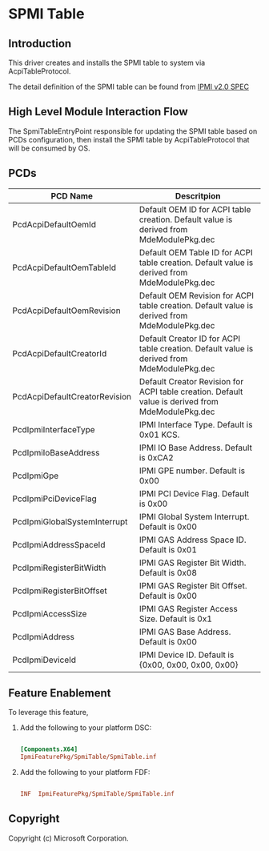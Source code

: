 # SPMI Table

## Introduction

This driver creates and installs the SPMI table to system via AcpiTableProtocol.

The detail definition of the SPMI table can be found from [IPMI v2.0 SPEC](https://www.intel.com/content/dam/www/public/us/en/documents/product-briefs/ipmi-second-gen-interface-spec-v2-rev1-1.pdf)

## High Level Module Interaction Flow

  The SpmiTableEntryPoint responsible for updating the SPMI table based on PCDs configuration, then install the SPMI table
  by AcpiTableProtocol that will be consumed by OS.

## PCDs

|PCD Name|Descritpion|
|---|---|
|PcdAcpiDefaultOemId|Default OEM ID for ACPI table creation. Default value is derived from MdeModulePkg.dec|
|PcdAcpiDefaultOemTableId|Default OEM Table ID for ACPI table creation. Default value is derived from MdeModulePkg.dec|
|PcdAcpiDefaultOemRevision|Default OEM Revision for ACPI table creation. Default value is derived from MdeModulePkg.dec|
|PcdAcpiDefaultCreatorId|Default Creator ID for ACPI table creation. Default value is derived from MdeModulePkg.dec|
|PcdAcpiDefaultCreatorRevision|Default Creator Revision for ACPI table creation. Default value is derived from MdeModulePkg.dec|
|PcdIpmiInterfaceType|IPMI Interface Type. Default is 0x01 KCS.|
|PcdIpmiIoBaseAddress|IPMI IO Base Address. Default is 0xCA2|
|PcdIpmiGpe|IPMI GPE number. Default is 0x00|
|PcdIpmiPciDeviceFlag|IPMI PCI Device Flag. Default is 0x00|
|PcdIpmiGlobalSystemInterrupt|IPMI Global System Interrupt. Default is 0x00|
|PcdIpmiAddressSpaceId|IPMI GAS Address Space ID. Default is 0x01|
|PcdIpmiRegisterBitWidth|IPMI GAS Register Bit Width. Default is 0x08|
|PcdIpmiRegisterBitOffset|IPMI GAS Register Bit Offset. Default is 0x00|
|PcdIpmiAccessSize|IPMI GAS Register Access Size. Default is 0x1|
|PcdIpmiAddress|IPMI GAS Base Address. Default is 0x00|
|PcdIpmiDeviceId|IPMI Device ID. Default is {0x00, 0x00, 0x00, 0x00}|

## Feature Enablement

To leverage this feature,

1. Add the following to your platform DSC:

    ```ini

    [Components.X64]
    IpmiFeaturePkg/SpmiTable/SpmiTable.inf

    ```

2. Add the following to your platform FDF:

    ```ini

    INF  IpmiFeaturePkg/SpmiTable/SpmiTable.inf

    ```

## Copyright

Copyright (c) Microsoft Corporation.

